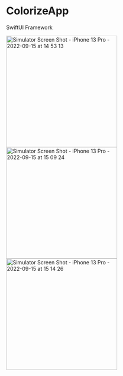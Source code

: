 # ColorizeApp
SwiftUI Framework

<img width="300" alt="Simulator Screen Shot - iPhone 13 Pro - 2022-09-15 at 14 53 13" src="https://user-images.githubusercontent.com/107477990/190400184-2db07b18-dc84-4336-b9ec-931a51200599.png"> <img width="300" alt="Simulator Screen Shot - iPhone 13 Pro - 2022-09-15 at 15 09 24" src="https://user-images.githubusercontent.com/107477990/190400675-00e9795d-4fe3-4e70-ac7c-06e95cb92559.png"> <img width="300" alt="Simulator Screen Shot - iPhone 13 Pro - 2022-09-15 at 15 14 26" src="https://user-images.githubusercontent.com/107477990/190401057-c00edd00-7cc7-45fe-a6ed-09a1569a170b.png">
